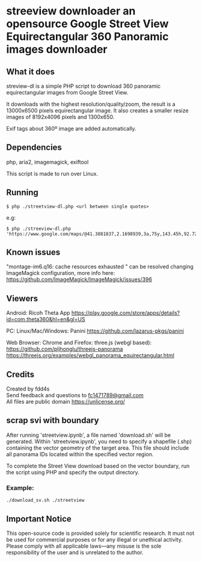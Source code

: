 # streeview downloader an opensource Google Street View Equirectangular 360 Panoramic images downloader

## What it does

streview-dl is a simple PHP script to download 360 panoramic equirectangular images from Google Street View.  

It downloads with the highest resolution/quality/zoom, the result is a 13000x6500 pixels equirectangular image.
It also creates a smaller resize images of 8192x4096 pixels and 1300x650.  

Exif tags about 360º image are added automatically.  

## Dependencies

php, aria2, imagemagick, exiftool  

This script is made to run over Linux.  

## Running

    $ php ./streetview-dl.php <url between single quotes>  


e.g:  

    $ php ./streeview-dl.php 'https://www.google.com/maps/@41.3881837,2.1698939,3a,75y,143.45h,92.72t/data=!3m6!1e1!3m4!1sr3vUp9U2ss5fwoq1Roxizw!2e0!7i16384!8i8192'  

## Known issues

"montage-im6.q16: cache resources exhausted " can be resolved changing ImageMagick configuration, more info here: https://github.com/ImageMagick/ImageMagick/issues/396  

## Viewers

Android: Ricoh Theta App https://play.google.com/store/apps/details?id=com.theta360&hl=en&gl=US  

PC: Linux/Mac/Windows: Panini https://github.com/lazarus-pkgs/panini  

Web Browser: Chrome and Firefox: three.js (webgl based): https://github.com/pljhonglu/threejs-panorama https://threejs.org/examples/webgl_panorama_equirectangular.html  

## Credits

Created by fdd4s  
Send feedback and questions to fc1471789@gmail.com  
All files are public domain https://unlicense.org/  

## scrap svi with boundary
After running 'streetview.ipynb', a file named 'download.sh' will be generated.
Within 'streetview.ipynb', you need to specify a shapefile (.shp) containing the vector geometry of the target area. This file should include all panorama IDs located within the specified vector region.

To complete the Street View download based on the vector boundary, run the script using PHP and specify the output directory.

### Example:
    ./download_sv.sh ./streetview

## Important Notice

This open-source code is provided solely for scientific research.
It must not be used for commercial purposes or for any illegal or unethical activity.
Please comply with all applicable laws—any misuse is the sole responsibility of the user and is unrelated to the author.
